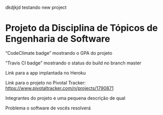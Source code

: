 dkdjkjd
 testando new project

# Projeto da Disciplina de Tópicos de Engenharia de Software

“CodeClimate badge” mostrando o GPA do projeto

“Travis CI badge” mostrando o status do build no branch master

Link para a app implantada no Heroku

Link para o projeto no Pivotal Tracker: https://www.pivotaltracker.com/n/projects/1790871

Integrantes do projeto e uma pequena descrição de qual

Problema o software de vocês resolverá
